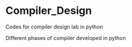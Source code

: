 # Compiler_Design
<p>Codes for compiler design lab in python </p>
<p>Different phases of compiler developed in python</p>
